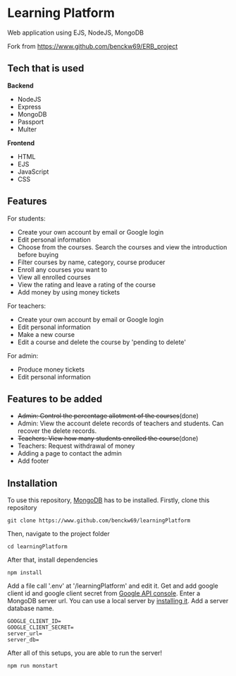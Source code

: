 # Learning Platform
Web application using EJS, NodeJS, MongoDB

Fork from https://www.github.com/benckw69/ERB_project

## Tech that is used
**Backend**
- NodeJS
- Express
- MongoDB
- Passport
- Multer

**Frontend**
- HTML
- EJS
- JavaScript
- CSS

## Features
For students:
* Create your own account by email or Google login
* Edit personal information
* Choose from the courses.  Search the courses and view the introduction before buying
* Filter courses by name, category, course producer
* Enroll any courses you want to
* View all enrolled courses
* View the rating and leave a rating of the course
* Add money by using money tickets 

For teachers:
* Create your own account by email or Google login
* Edit personal information
* Make a new course
* Edit a course and delete the course by 'pending to delete'

For admin:
* Produce money tickets
* Edit personal information

## Features to be added
* ~~Admin: Control the percentage allotment of the courses~~(done)
* Admin: View the account delete records of teachers and students.  Can recover the delete records.
* ~~Teachers: View how many students enrolled the course~~(done)
* Teachers: Request withdrawal of money
* Adding a page to contact the admin
* Add footer

## Installation
To use this repository, [MongoDB](https://www.mongodb.com/try/download/community) has to be installed.
Firstly, clone this repository
```
git clone https://www.github.com/benckw69/learningPlatform
```
Then, navigate to the project folder
```
cd learningPlatform
```
After that, install dependencies
```
npm install
```

Add a file call '.env' at '/learningPlatform' and edit it.  Get and add google client id and google client secret from [Google API console](https://console.cloud.google.com/).
Enter a MongoDB server url.  You can use a local server by [installing it](https://www.mongodb.com/try/download/community). Add a server database name.
```
GOOGLE_CLIENT_ID=
GOOGLE_CLIENT_SECRET=
server_url=
server_db=
```
After all of this setups, you are able to run the server!
```
npm run monstart
```
